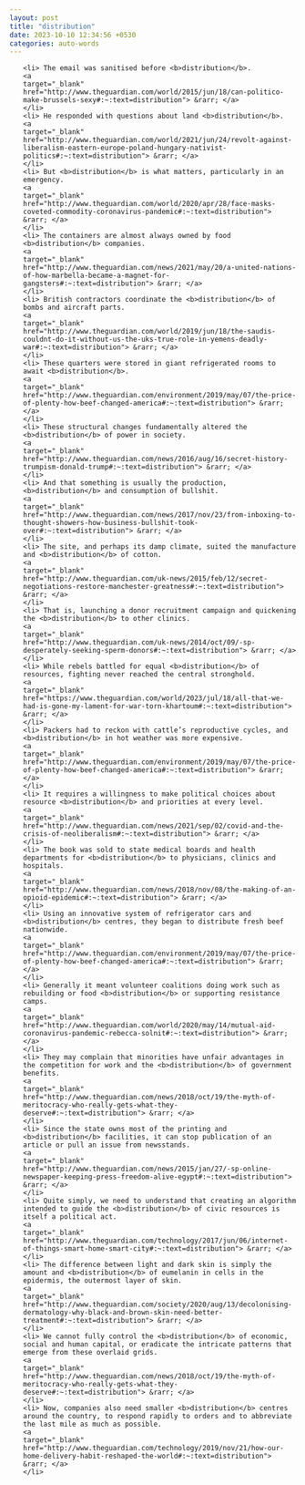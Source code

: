 ```yaml
---
layout: post
title: "distribution"
date: 2023-10-10 12:34:56 +0530
categories: auto-words
---
```

<ol>

    <li> The email was sanitised before <b>distribution</b>.
    <a 
    target="_blank" 
    href="http://www.theguardian.com/world/2015/jun/18/can-politico-make-brussels-sexy#:~:text=distribution"> &rarr; </a>
    </li>
    <li> He responded with questions about land <b>distribution</b>.
    <a 
    target="_blank" 
    href="http://www.theguardian.com/world/2021/jun/24/revolt-against-liberalism-eastern-europe-poland-hungary-nativist-politics#:~:text=distribution"> &rarr; </a>
    </li>
    <li> But <b>distribution</b> is what matters, particularly in an emergency.
    <a 
    target="_blank" 
    href="http://www.theguardian.com/world/2020/apr/28/face-masks-coveted-commodity-coronavirus-pandemic#:~:text=distribution"> &rarr; </a>
    </li>
    <li> The containers are almost always owned by food <b>distribution</b> companies.
    <a 
    target="_blank" 
    href="http://www.theguardian.com/news/2021/may/20/a-united-nations-of-how-marbella-became-a-magnet-for-gangsters#:~:text=distribution"> &rarr; </a>
    </li>
    <li> British contractors coordinate the <b>distribution</b> of bombs and aircraft parts.
    <a 
    target="_blank" 
    href="http://www.theguardian.com/world/2019/jun/18/the-saudis-couldnt-do-it-without-us-the-uks-true-role-in-yemens-deadly-war#:~:text=distribution"> &rarr; </a>
    </li>
    <li> These quarters were stored in giant refrigerated rooms to await <b>distribution</b>.
    <a 
    target="_blank" 
    href="http://www.theguardian.com/environment/2019/may/07/the-price-of-plenty-how-beef-changed-america#:~:text=distribution"> &rarr; </a>
    </li>
    <li> These structural changes fundamentally altered the <b>distribution</b> of power in society.
    <a 
    target="_blank" 
    href="http://www.theguardian.com/news/2016/aug/16/secret-history-trumpism-donald-trump#:~:text=distribution"> &rarr; </a>
    </li>
    <li> And that something is usually the production, <b>distribution</b> and consumption of bullshit.
    <a 
    target="_blank" 
    href="http://www.theguardian.com/news/2017/nov/23/from-inboxing-to-thought-showers-how-business-bullshit-took-over#:~:text=distribution"> &rarr; </a>
    </li>
    <li> The site, and perhaps its damp climate, suited the manufacture and <b>distribution</b> of cotton.
    <a 
    target="_blank" 
    href="http://www.theguardian.com/uk-news/2015/feb/12/secret-negotiations-restore-manchester-greatness#:~:text=distribution"> &rarr; </a>
    </li>
    <li> That is, launching a donor recruitment campaign and quickening the <b>distribution</b> to other clinics.
    <a 
    target="_blank" 
    href="http://www.theguardian.com/uk-news/2014/oct/09/-sp-desperately-seeking-sperm-donors#:~:text=distribution"> &rarr; </a>
    </li>
    <li> While rebels battled for equal <b>distribution</b> of resources, fighting never reached the central stronghold.
    <a 
    target="_blank" 
    href="https://www.theguardian.com/world/2023/jul/18/all-that-we-had-is-gone-my-lament-for-war-torn-khartoum#:~:text=distribution"> &rarr; </a>
    </li>
    <li> Packers had to reckon with cattle’s reproductive cycles, and <b>distribution</b> in hot weather was more expensive.
    <a 
    target="_blank" 
    href="http://www.theguardian.com/environment/2019/may/07/the-price-of-plenty-how-beef-changed-america#:~:text=distribution"> &rarr; </a>
    </li>
    <li> It requires a willingness to make political choices about resource <b>distribution</b> and priorities at every level.
    <a 
    target="_blank" 
    href="http://www.theguardian.com/news/2021/sep/02/covid-and-the-crisis-of-neoliberalism#:~:text=distribution"> &rarr; </a>
    </li>
    <li> The book was sold to state medical boards and health departments for <b>distribution</b> to physicians, clinics and hospitals.
    <a 
    target="_blank" 
    href="http://www.theguardian.com/news/2018/nov/08/the-making-of-an-opioid-epidemic#:~:text=distribution"> &rarr; </a>
    </li>
    <li> Using an innovative system of refrigerator cars and <b>distribution</b> centres, they began to distribute fresh beef nationwide.
    <a 
    target="_blank" 
    href="http://www.theguardian.com/environment/2019/may/07/the-price-of-plenty-how-beef-changed-america#:~:text=distribution"> &rarr; </a>
    </li>
    <li> Generally it meant volunteer coalitions doing work such as rebuilding or food <b>distribution</b> or supporting resistance camps.
    <a 
    target="_blank" 
    href="http://www.theguardian.com/world/2020/may/14/mutual-aid-coronavirus-pandemic-rebecca-solnit#:~:text=distribution"> &rarr; </a>
    </li>
    <li> They may complain that minorities have unfair advantages in the competition for work and the <b>distribution</b> of government benefits.
    <a 
    target="_blank" 
    href="http://www.theguardian.com/news/2018/oct/19/the-myth-of-meritocracy-who-really-gets-what-they-deserve#:~:text=distribution"> &rarr; </a>
    </li>
    <li> Since the state owns most of the printing and <b>distribution</b> facilities, it can stop publication of an article or pull an issue from newsstands.
    <a 
    target="_blank" 
    href="http://www.theguardian.com/news/2015/jan/27/-sp-online-newspaper-keeping-press-freedom-alive-egypt#:~:text=distribution"> &rarr; </a>
    </li>
    <li> Quite simply, we need to understand that creating an algorithm intended to guide the <b>distribution</b> of civic resources is itself a political act.
    <a 
    target="_blank" 
    href="http://www.theguardian.com/technology/2017/jun/06/internet-of-things-smart-home-smart-city#:~:text=distribution"> &rarr; </a>
    </li>
    <li> The difference between light and dark skin is simply the amount and <b>distribution</b> of eumelanin in cells in the epidermis, the outermost layer of skin.
    <a 
    target="_blank" 
    href="http://www.theguardian.com/society/2020/aug/13/decolonising-dermatology-why-black-and-brown-skin-need-better-treatment#:~:text=distribution"> &rarr; </a>
    </li>
    <li> We cannot fully control the <b>distribution</b> of economic, social and human capital, or eradicate the intricate patterns that emerge from these overlaid grids.
    <a 
    target="_blank" 
    href="http://www.theguardian.com/news/2018/oct/19/the-myth-of-meritocracy-who-really-gets-what-they-deserve#:~:text=distribution"> &rarr; </a>
    </li>
    <li> Now, companies also need smaller <b>distribution</b> centres around the country, to respond rapidly to orders and to abbreviate the last mile as much as possible.
    <a 
    target="_blank" 
    href="http://www.theguardian.com/technology/2019/nov/21/how-our-home-delivery-habit-reshaped-the-world#:~:text=distribution"> &rarr; </a>
    </li>